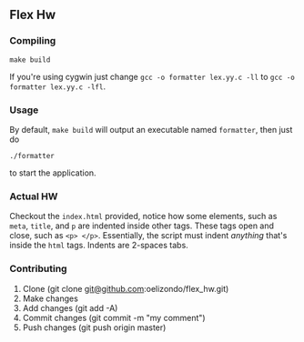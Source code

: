 ## Flex Hw

### Compiling
```console
make build
```

If you're using cygwin just change ```gcc -o formatter lex.yy.c -ll``` to ```gcc -o formatter lex.yy.c -lfl```.

### Usage
By default, ```make build``` will output an executable named ```formatter```, then just do
```console
./formatter
```
to start the application.

### Actual HW
Checkout the ```index.html``` provided, notice how some elements, such as ```meta```, ```title```, and ```p``` are indented inside other tags. These tags open and close, such as ```<p> </p>```. Essentially, the script must indent _anything_ that's inside the ```html``` tags. Indents are 2-spaces tabs.

### Contributing

1. Clone (git clone git@github.com:oelizondo/flex_hw.git)
2. Make changes
3. Add changes (git add -A)
4. Commit changes (git commit -m "my comment")
5. Push changes (git push origin master)